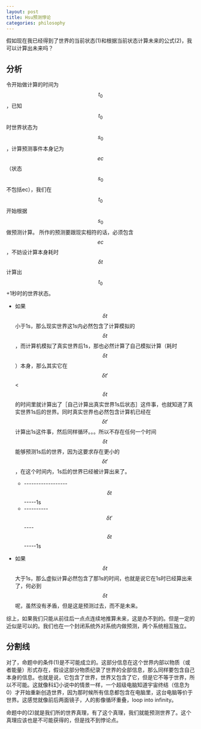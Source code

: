 ```yaml
---
layout: post
title: Hsu预测悖论
categories: philosophy
---
```


假如现在我已经得到了世界的当前状态(1)和根据当前状态计算未来的公式(2)，我可以计算出未来吗？



分析
-----

令开始做计算的时间为$$t_0$$，已知$$t_0$$时世界状态为$$s_0$$，计算预测事件本身记为$$ec$$（状态$$s_0$$不包括ec），我们在$$t_0$$开始根据$$s_0$$做预测计算。
所作的预测要跟现实相符的话，必须包含$$ec$$，不妨设计算本身耗时$$\delta t$$计算出$$t_0$$+1秒时的世界状态。

- 如果$$\delta t$$小于1s，那么现实世界这1s内必然包含了计算模拟的$$\delta t$$，而计算机模拟了真实世界后1s，那也必然计算了自己模拟计算（耗时$$\delta t$$）本身，那么其实它在$$\delta t'$$<$$\delta t$$的时间里就计算出了［自己计算出真实世界1s后状态］这件事，也就知道了真实世界1s后的世界。同时真实世界也必然包含计算机已经在$$\delta t'$$计算出1s这件事，然后同样循环。。。所以不存在任何一个时间$$\delta t$$能够预测1s后的世界，因为这要求存在更小的$$\delta t'$$，在这个时间内，1s后的世界已经被计算出来了。
	* ------------------$$\delta t$$-----1s
	* ----------$$\delta t'$$----$$\delta t$$-----1s

- 如果$$\delta t$$大于1s，那么虚拟计算必然包含了那1s的时间，也就是说它在1s时已经算出来了，何必到$$\delta t$$呢，虽然没有矛盾，但是这是预测过去，而不是未来。

综上，如果我们只能从前往后一点点连续地推算未来，这是办不到的。但是一定的近似是可以的。我们也在一个封闭系统外对系统内做预测，两个系统相互独立。


分割线
-----

对了，命题中的条件(1)是不可能成立的。这部分信息在这个世界内部以物质（或者能量）形式存在，假设这部分物质纪录了世界的全部信息，那么同样要包含自己本身的信息。也就是说，它包含了世界，世界又包含了它，但是它不等于世界，所以不可能。这就像科幻小说中的情景一样，一个超级电脑知道宇宙终结（信息为0）才开始重新创造世界，因为那时候所有信息都包含在电脑里，这台电脑等价于世界。这感觉就像前后两面镜子，人的影像循环重叠，loop into infinity。

命题中的(2)就是我们所的世界真理，有了这个真理，我们就能预测世界了。这个真理应该也是不可能获得的，但是找不到悖论点。
